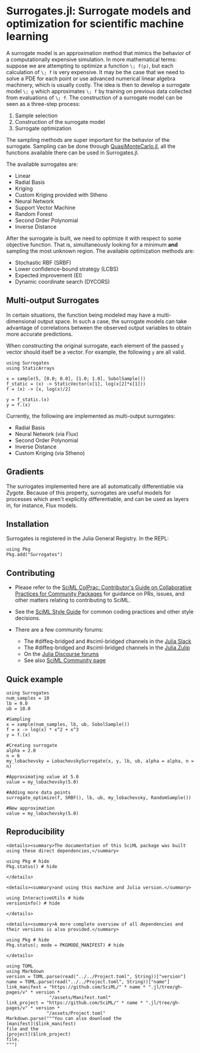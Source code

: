 # Surrogates.jl: Surrogate models and optimization for scientific machine learning

A surrogate model is an approximation method that mimics the behavior of a computationally
expensive simulation. In more mathematical terms: suppose we are attempting to optimize a function
``\; f(p)``, but each calculation of ``\; f`` is very expensive. It may be the case that we need to solve a PDE for each point or use advanced numerical linear algebra machinery, which is usually costly. The idea is then to develop a surrogate model ``\; g`` which approximates ``\; f`` by training on previous data collected from evaluations of ``\; f``.
The construction of a surrogate model can be seen as a three-step process:

 1. Sample selection
 2. Construction of the surrogate model
 3. Surrogate optimization

The sampling methods are super important for the behavior of the surrogate. Sampling can be done through [QuasiMonteCarlo.jl](https://github.com/SciML/QuasiMonteCarlo.jl), all the functions available there can be used in Surrogates.jl.

The available surrogates are:

  - Linear
  - Radial Basis
  - Kriging
  - Custom Kriging provided with Stheno
  - Neural Network
  - Support Vector Machine
  - Random Forest
  - Second Order Polynomial
  - Inverse Distance

After the surrogate is built, we need to optimize it with respect to some objective function.
That is, simultaneously looking for a minimum **and** sampling the most unknown region.
The available optimization methods are:

  - Stochastic RBF (SRBF)
  - Lower confidence-bound strategy (LCBS)
  - Expected improvement (EI)
  - Dynamic coordinate search (DYCORS)

## Multi-output Surrogates

In certain situations, the function being modeled may have a multi-dimensional output space.
In such a case, the surrogate models can take advantage of correlations between the
observed output variables to obtain more accurate predictions.

When constructing the original surrogate, each element of the passed `y` vector should
itself be a vector. For example, the following `y` are all valid.

```
using Surrogates
using StaticArrays

x = sample(5, [0.0; 0.0], [1.0; 1.0], SobolSample())
f_static = (x) -> StaticVector(x[1], log(x[2]*x[1]))
f = (x) -> [x, log(x)/2]

y = f_static.(x)
y = f.(x)
```

Currently, the following are implemented as multi-output surrogates:

  - Radial Basis
  - Neural Network (via Flux)
  - Second Order Polynomial
  - Inverse Distance
  - Custom Kriging (via Stheno)

## Gradients

The surrogates implemented here are all automatically differentiable via Zygote. Because
of this property, surrogates are useful models for processes which aren't explicitly
differentiable, and can be used as layers in, for instance, Flux models.

## Installation

Surrogates is registered in the Julia General Registry. In the REPL:

```
using Pkg
Pkg.add("Surrogates")
```

## Contributing

  - Please refer to the
    [SciML ColPrac: Contributor's Guide on Collaborative Practices for Community Packages](https://github.com/SciML/ColPrac/blob/master/README.md)
    for guidance on PRs, issues, and other matters relating to contributing to SciML.

  - See the [SciML Style Guide](https://github.com/SciML/SciMLStyle) for common coding practices and other style decisions.
  - There are a few community forums:
    
      + The #diffeq-bridged and #sciml-bridged channels in the
        [Julia Slack](https://julialang.org/slack/)
      + The #diffeq-bridged and #sciml-bridged channels in the
        [Julia Zulip](https://julialang.zulipchat.com/#narrow/stream/279055-sciml-bridged)
      + On the [Julia Discourse forums](https://discourse.julialang.org)
      + See also [SciML Community page](https://sciml.ai/community/)

## Quick example

```@example
using Surrogates
num_samples = 10
lb = 0.0
ub = 10.0

#Sampling
x = sample(num_samples, lb, ub, SobolSample())
f = x -> log(x) * x^2 + x^3
y = f.(x)

#Creating surrogate
alpha = 2.0
n = 6
my_lobachevsky = LobachevskySurrogate(x, y, lb, ub, alpha = alpha, n = n)

#Approximating value at 5.0
value = my_lobachevsky(5.0)

#Adding more data points
surrogate_optimize(f, SRBF(), lb, ub, my_lobachevsky, RandomSample())

#New approximation
value = my_lobachevsky(5.0)
```

## Reproducibility

```@raw html
<details><summary>The documentation of this SciML package was built using these direct dependencies,</summary>
```

```@example
using Pkg # hide
Pkg.status() # hide
```

```@raw html
</details>
```

```@raw html
<details><summary>and using this machine and Julia version.</summary>
```

```@example
using InteractiveUtils # hide
versioninfo() # hide
```

```@raw html
</details>
```

```@raw html
<details><summary>A more complete overview of all dependencies and their versions is also provided.</summary>
```

```@example
using Pkg # hide
Pkg.status(; mode = PKGMODE_MANIFEST) # hide
```

```@raw html
</details>
```

```@eval
using TOML
using Markdown
version = TOML.parse(read("../../Project.toml", String))["version"]
name = TOML.parse(read("../../Project.toml", String))["name"]
link_manifest = "https://github.com/SciML/" * name * ".jl/tree/gh-pages/v" * version *
                "/assets/Manifest.toml"
link_project = "https://github.com/SciML/" * name * ".jl/tree/gh-pages/v" * version *
               "/assets/Project.toml"
Markdown.parse("""You can also download the
[manifest]($link_manifest)
file and the
[project]($link_project)
file.
""")
```
